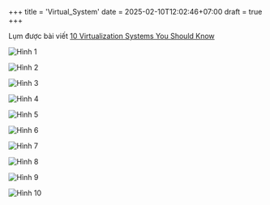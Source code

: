 +++
title = 'Virtual_System'
date = 2025-02-10T12:02:46+07:00
draft = true
+++

Lụm được bài viết [10 Virtualization Systems You Should Know](https://www.threads.net/@anastasis_king/post/DE-XeORssNx)

![Hình 1](/image/System-DevOps/Virtual_System/Hinh_1.jpg)

![Hình 2](/image/System-DevOps/Virtual_System/Hinh_2.jpg)

![Hình 3](/image/System-DevOps/Virtual_System/Hinh_3.jfif)

![Hình 4](/image/System-DevOps/Virtual_System/Hinh_4.jpg)

![Hình 5](/image/System-DevOps/Virtual_System/Hinh_5.jpg)

![Hình 6](/image/System-DevOps/Virtual_System/Hinh_6.jpg)

![Hình 7](/image/System-DevOps/Virtual_System/Hinh_7.jpg)

![Hình 8](/image/System-DevOps/Virtual_System/Hinh_8.jpg)

![Hình 9](/image/System-DevOps/Virtual_System/Hinh_9.jpg)

![Hình 10](/image/System-DevOps/Virtual_System/Hinh_10.jpg)
